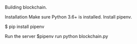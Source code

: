 Building blockchain.

Installation
Make sure Python 3.6+ is installed.
Install pipenv.

$ pip install pipenv

Run the server
$pipenv run python blockchain.py


